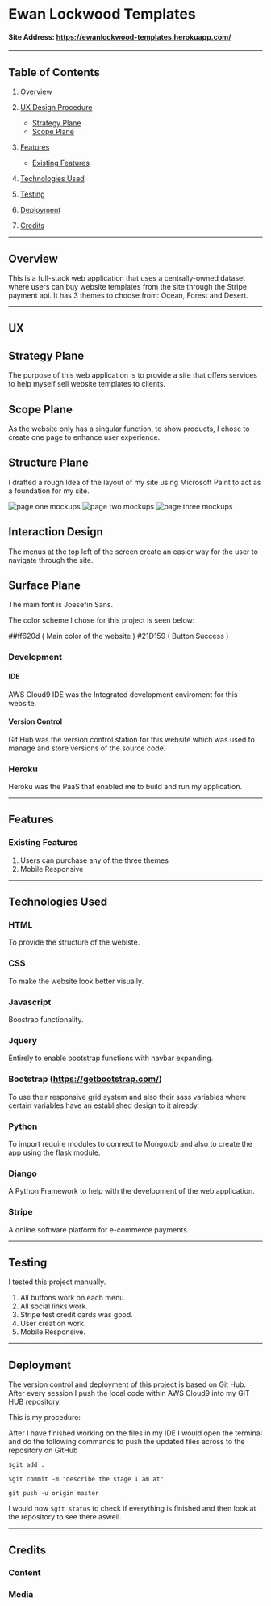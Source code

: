 # Ewan Lockwood Templates

#### Site Address: https://ewanlockwood-templates.herokuapp.com/

-----

## Table of Contents

1. [Overview](#overview)

2. [UX Design Procedure](#ux)
    - [Strategy Plane](#strategy-plane)
    - [Scope Plane](#scope-plane)

3. [Features](#features)
    - [Existing Features](#existing-features)
    
4. [Technologies Used](#technologies-used)

5. [Testing](#testing)

6. [Deployment](#deployment)

7. [Credits](#credits)

-----

## Overview

This is a full-stack web application that uses a centrally-owned dataset where
users can buy website templates from the site through the Stripe payment api. It
has 3 themes to choose from: Ocean, Forest and Desert.

-----


## UX

## Strategy Plane

The purpose of this web application is to provide a site that offers services to
help myself sell website templates to clients.

## Scope Plane

As the website only has a singular function, to show products, I chose to create one page to
enhance user experience.

## Structure Plane

I drafted a rough Idea of the layout of my site using Microsoft Paint to act as a foundation for my site.

<img src="static/images/page-one.jpg" alt="page one mockups"/>
<img src="static/images/page-two.jpg" alt="page two mockups"/>
<img src="static/images/page-three.jpg" alt="page three mockups"/>

## Interaction Design
The menus at the top left of the screen create an easier way for the user to navigate through the site.

## Surface Plane

The main font is Joesefin Sans.

The color scheme I chose for this project is seen below:

##ff620d ( Main color of the website )
#21D159 ( Button Success )

### Development

#### IDE
AWS Cloud9 IDE was the Integrated development enviroment for this website.

#### Version Control
Git Hub was the version control station for this website which was used to manage and store versions of the source code.

### Heroku 
Heroku was the PaaS that enabled me to build and run my application.

-----
## Features


### Existing Features

 1. Users can purchase any of the three themes
 2. Mobile Responsive

-----

## Technologies Used


### HTML
To provide the structure of the webiste.

### CSS
To make the website look better visually.

### Javascript
Boostrap functionality.

### Jquery
Entirely to enable bootstrap functions with navbar expanding.

### Bootstrap (https://getbootstrap.com/)
To use their responsive grid system and also their sass variables where certain variables have an established design to it already.

### Python
To import require modules to connect to Mongo.db and also to create the app using the flask module.

### Django
A Python Framework to help with the development of the web application.

### Stripe
A online software platform for e-commerce payments.

-----

## Testing

I tested this project manually.

 1. All buttons work on each menu.
 2. All social links work.
 3. Stripe test credit cards was good.
 4. User creation work.
 5. Mobile Responsive.

-----

## Deployment

The version control and deployment of this project is based on Git Hub. After every session I push the local code within AWS Cloud9 into my GIT HUB repository.


This is my procedure: 

After I have finished working on the files in my IDE I would open the terminal and do the following commands to push the updated files across to the repository on GitHub

``` $git add . ```

```$git commit -m "describe the stage I am at"```

```git push -u origin master```

I would now ```$git status``` to check if everything is finished and then look at the repository to see there aswell.

-----

## Credits
### Content
### Media
